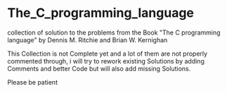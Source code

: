 # The_C_programming_language
collection of solution to the problems from the Book "The C programming language" by Dennis M. Ritchie and Brian W. Kernighan

This Collection is not Complete yet and a lot of them are not properly commented through, i will try to rework existing Solutions
by adding Comments and better Code but will also add missing Solutions.

Please be patient
